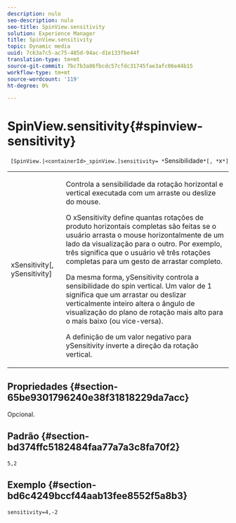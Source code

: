 ```yaml
---
description: nulo
seo-description: nulo
seo-title: SpinView.sensitivity
solution: Experience Manager
title: SpinView.sensitivity
topic: Dynamic media
uuid: 7c63a7c5-ac75-485d-94ac-d1e133fbe44f
translation-type: tm+mt
source-git-commit: 7bc7b3a86fbcdc57cfdc31745fae3afc06e44b15
workflow-type: tm+mt
source-wordcount: '119'
ht-degree: 0%

---
```



# SpinView.sensitivity{#spinview-sensitivity}

` [SpinView.|<containerId>_spinView.]sensitivity= *`Sensibilidade`*[, *`x`*]`

<table id="table_18D47E7C6A2D4D68B94225CB621D5F7C"> 
 <tbody> 
  <tr> 
   <td colname="col1"> <p> <span class="codeph"><span class="varname"> xSensitivity</span>[,  <span class="varname"> ySensitivity</span>]</span> </p> </td> 
   <td colname="col2"> <p> Controla a sensibilidade da rotação horizontal e vertical executada com um arraste ou deslize do mouse. </p> <p> <span class="codeph"> O </span> xSensitivity define quantas rotações de produto horizontais completas são feitas se o usuário arrasta o mouse horizontalmente de um lado da visualização para o outro. Por exemplo, três significa que o usuário vê três rotações completas para um gesto de arrastar completo. </p> <p>Da mesma forma, <span class="codeph"> ySensitivity</span> controla a sensibilidade do spin vertical. Um valor de 1 significa que um arrastar ou deslizar verticalmente inteiro altera o ângulo de visualização do plano de rotação mais alto para o mais baixo (ou vice-versa). </p> <p>A definição de um valor negativo para <span class="codeph"> ySensitivity</span> inverte a direção da rotação vertical. </p> </td> 
  </tr> 
 </tbody> 
</table>

## Propriedades {#section-65be9301796240e38f31818229da7acc}

Opcional.

## Padrão {#section-bd374ffc5182484faa77a7a3c8fa70f2}

`5,2`

## Exemplo {#section-bd6c4249bccf44aab13fee8552f5a8b3}

`sensitivity=4,-2`
